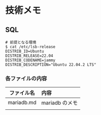 # 技術メモ

## SQL

```shell
# 前提となる環境
$ cat /etc/lsb-release
DISTRIB_ID=Ubuntu
DISTRIB_RELEASE=22.04
DISTRIB_CODENAME=jammy
DISTRIB_DESCRIPTION="Ubuntu 22.04.2 LTS"
```

### 各ファイルの内容

| ファイル名 | 内容 |
|:---:|:---|
| mariadb.md | mariadb のメモ |
|||
